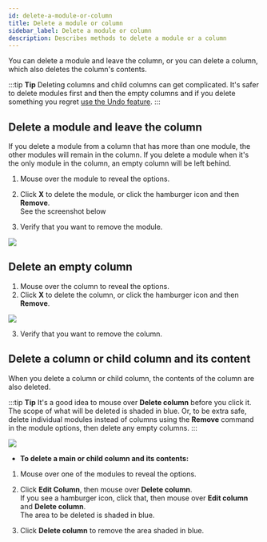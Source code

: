 ```yaml
---
id: delete-a-module-or-column
title: Delete a module or column
sidebar_label: Delete a module or column
description: Describes methods to delete a module or a column
---
```


You can delete a module and leave the column, or you can delete a column, which also deletes the column's contents.

:::tip **Tip**
Deleting columns and child columns can get complicated. It's safer to delete modules first and then the empty columns and if you delete something you regret [use the Undo feature](/beaver-builder/getting-started/bb-editor-basics/undo-redo.md).
:::

## Delete a module and leave the column

If you delete a module from a column that has more than one module, the other
modules will remain in the column. If you delete a module when it's the only
module in the column, an empty column will be left behind.

1. Mouse over the module to reveal the options.
2. Click  **X**  to delete the module, or click the hamburger icon and then  **Remove**.  
See the screenshot below

3. Verify that you want to remove the module.

![](/img/how-to-tips-delete-col-module-1.png)

## Delete an empty column

  1. Mouse over the column to reveal the options.
  2. Click **X** to delete the column, or click the hamburger icon and then **Remove**.

![](/img/how-to-tips-delete-col-module-2.png)

  3. Verify that you want to remove the column.

## Delete a column or child column and its content

When you delete a column or child column, the contents of the column are also
deleted.

:::tip **Tip**
It's a good idea to mouse over **Delete column** before you click
it. The scope of what will be deleted is shaded in blue. Or, to be extra safe,
delete individual modules instead of columns using the **Remove** command in
the module options, then delete any empty columns.
:::

![](/img/how-to-tips-delete-col-module-3.png)

  * **To delete a main or child column and its contents:**

  1. Mouse over one of the modules to reveal the options.
  2. Click **Edit Column**, then mouse over **Delete column**.  
If you see a hamburger icon, click that, then mouse over  **Edit column**  and
**Delete column**.  
The area to be deleted is shaded in blue.

  3. Click **Delete column** to remove the area shaded in blue.
